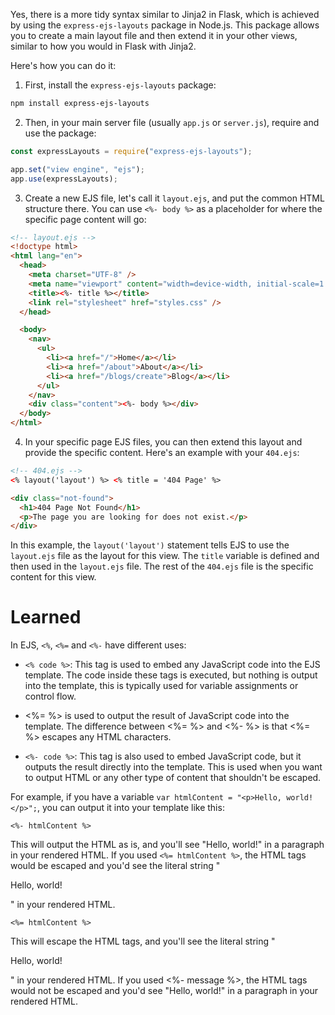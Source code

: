 Yes, there is a more tidy syntax similar to Jinja2 in Flask, which is achieved by using the `express-ejs-layouts` package in Node.js. This package allows you to create a main layout file and then extend it in your other views, similar to how you would in Flask with Jinja2.

Here's how you can do it:

1. First, install the `express-ejs-layouts` package:

```bash
npm install express-ejs-layouts
```

2. Then, in your main server file (usually `app.js` or `server.js`), require and use the package:

```javascript
const expressLayouts = require("express-ejs-layouts");

app.set("view engine", "ejs");
app.use(expressLayouts);
```

3. Create a new EJS file, let's call it `layout.ejs`, and put the common HTML structure there. You can use `<%- body %>` as a placeholder for where the specific page content will go:

```html
<!-- layout.ejs -->
<!doctype html>
<html lang="en">
  <head>
    <meta charset="UTF-8" />
    <meta name="viewport" content="width=device-width, initial-scale=1.0" />
    <title><%- title %></title>
    <link rel="stylesheet" href="styles.css" />
  </head>

  <body>
    <nav>
      <ul>
        <li><a href="/">Home</a></li>
        <li><a href="/about">About</a></li>
        <li><a href="/blogs/create">Blog</a></li>
      </ul>
    </nav>
    <div class="content"><%- body %></div>
  </body>
</html>
```

4. In your specific page EJS files, you can then extend this layout and provide the specific content. Here's an example with your `404.ejs`:

```html
<!-- 404.ejs -->
<% layout('layout') %> <% title = '404 Page' %>

<div class="not-found">
  <h1>404 Page Not Found</h1>
  <p>The page you are looking for does not exist.</p>
</div>
```

In this example, the `layout('layout')` statement tells EJS to use the `layout.ejs` file as the layout for this view. The `title` variable is defined and then used in the `layout.ejs` file. The rest of the `404.ejs` file is the specific content for this view.

# Learned

In EJS, `<%`, `<%=` and `<%-` have different uses:

- `<% code %>`: This tag is used to embed any JavaScript code into the EJS template. The code inside these tags is executed, but nothing is output into the template, this is typically used for variable assignments or control flow.

- <%= %> is used to output the result of JavaScript code into the template. The difference between <%= %> and <%- %> is that <%= %> escapes any HTML characters.

- `<%- code %>`: This tag is also used to embed JavaScript code, but it outputs the result directly into the template. This is used when you want to output HTML or any other type of content that shouldn't be escaped.

For example, if you have a variable `var htmlContent = "<p>Hello, world!</p>";`, you can output it into your template like this:

```ejs
<%- htmlContent %>
```

This will output the HTML as is, and you'll see "Hello, world!" in a paragraph in your rendered HTML. If you used `<%= htmlContent %>`, the HTML tags would be escaped and you'd see the literal string "<p>Hello, world!</p>" in your rendered HTML.

```ejs
<%= htmlContent %>
```

This will escape the HTML tags, and you'll see the literal string "<p>Hello, world!</p>" in your rendered HTML. If you used <%- message %>, the HTML tags would not be escaped and you'd see "Hello, world!" in a paragraph in your rendered HTML.
